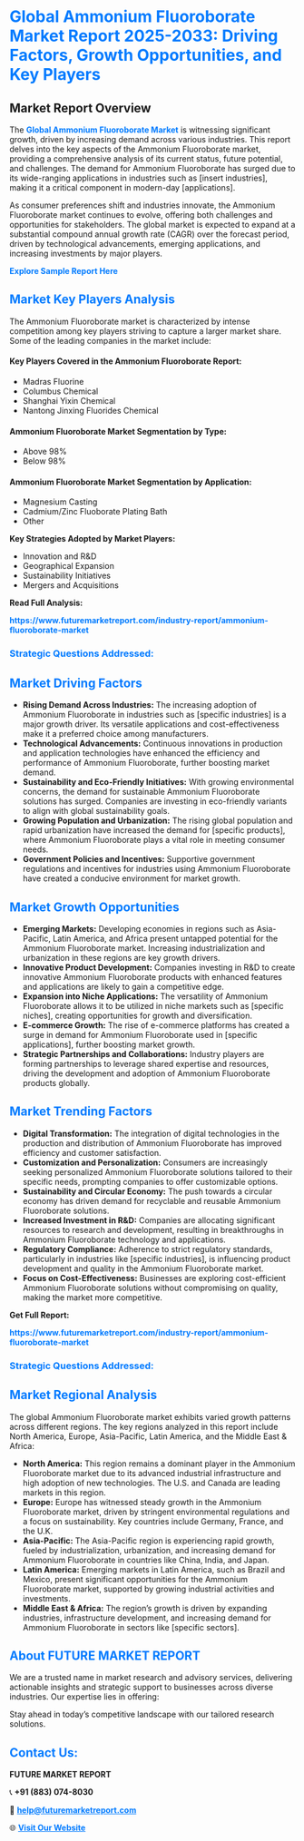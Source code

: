 <h1 style="color: #007BFF;">Global Ammonium Fluoroborate Market Report 2025-2033: Driving Factors, Growth Opportunities, and Key Players</h1>

<section id="overview">
<h2>Market Report Overview</h2>
<p>The <a href="https://www.futuremarketreport.com/industry-report/ammonium-fluoroborate-market" style="color: #007BFF; text-decoration: none;"><strong>Global Ammonium Fluoroborate Market</strong></a> is witnessing significant growth, driven by increasing demand across various industries. This report delves into the key aspects of the Ammonium Fluoroborate market, providing a comprehensive analysis of its current status, future potential, and challenges. The demand for Ammonium Fluoroborate has surged due to its wide-ranging applications in industries such as [insert industries], making it a critical component in modern-day [applications].</p>
<p>As consumer preferences shift and industries innovate, the Ammonium Fluoroborate market continues to evolve, offering both challenges and opportunities for stakeholders. The global market is expected to expand at a substantial compound annual growth rate (CAGR) over the forecast period, driven by technological advancements, emerging applications, and increasing investments by major players.</p>
</section>

<section id="overview">
<p><a href="https://www.futuremarketreport.com/request-sample/reportId=46912" style="color: #007BFF; text-decoration: none;"><strong>Explore Sample Report Here</strong></a></p>
</section>

<section id="key-players">
<h2 style="color: #007BFF;">Market Key Players Analysis</h2>
<p>The Ammonium Fluoroborate market is characterized by intense competition among key players striving to capture a larger market share. Some of the leading companies in the market include:</p>
<h4>Key Players Covered in the Ammonium Fluoroborate Report:</h4>
<ul><li>Madras Fluorine</li><li>Columbus Chemical</li><li>Shanghai Yixin Chemical</li><li>Nantong Jinxing Fluorides Chemical</li></ul>
<h4>Ammonium Fluoroborate Market Segmentation by Type:</h4>
<ul><li>Above 98%</li><li>Below 98%</li></ul>

<h4>Ammonium Fluoroborate Market Segmentation by Application:</h4>
<ul><li>Magnesium Casting</li><li>Cadmium/Zinc Fluoborate Plating Bath</li><li>Other</li></ul>
<p><strong>Key Strategies Adopted by Market Players:</strong></p>
<ul>
<li>Innovation and R&D</li>
<li>Geographical Expansion</li>
<li>Sustainability Initiatives</li>
<li>Mergers and Acquisitions</li>
</ul>
</section>

<section>
<p><strong>Read Full Analysis: </strong></p><a href="https://www.futuremarketreport.com/industry-report/ammonium-fluoroborate-market" style="color: #007BFF; text-decoration: none;"><strong>https://www.futuremarketreport.com/industry-report/ammonium-fluoroborate-market</strong></a>
<h3 style="color: #007BFF;">Strategic Questions Addressed:</h3>
</section>

<section id="driving-factors">
<h2 style="color: #007BFF;">Market Driving Factors</h2>
<ul>
<li><strong>Rising Demand Across Industries:</strong> The increasing adoption of Ammonium Fluoroborate in industries such as [specific industries] is a major growth driver. Its versatile applications and cost-effectiveness make it a preferred choice among manufacturers.</li>
<li><strong>Technological Advancements:</strong> Continuous innovations in production and application technologies have enhanced the efficiency and performance of Ammonium Fluoroborate, further boosting market demand.</li>
<li><strong>Sustainability and Eco-Friendly Initiatives:</strong> With growing environmental concerns, the demand for sustainable Ammonium Fluoroborate solutions has surged. Companies are investing in eco-friendly variants to align with global sustainability goals.</li>
<li><strong>Growing Population and Urbanization:</strong> The rising global population and rapid urbanization have increased the demand for [specific products], where Ammonium Fluoroborate plays a vital role in meeting consumer needs.</li>
<li><strong>Government Policies and Incentives:</strong> Supportive government regulations and incentives for industries using Ammonium Fluoroborate have created a conducive environment for market growth.</li>
</ul>
</section>

<section id="growth-opportunities">
<h2 style="color: #007BFF;">Market Growth Opportunities</h2>
<ul>
<li><strong>Emerging Markets:</strong> Developing economies in regions such as Asia-Pacific, Latin America, and Africa present untapped potential for the Ammonium Fluoroborate market. Increasing industrialization and urbanization in these regions are key growth drivers.</li>
<li><strong>Innovative Product Development:</strong> Companies investing in R&D to create innovative Ammonium Fluoroborate products with enhanced features and applications are likely to gain a competitive edge.</li>
<li><strong>Expansion into Niche Applications:</strong> The versatility of Ammonium Fluoroborate allows it to be utilized in niche markets such as [specific niches], creating opportunities for growth and diversification.</li>
<li><strong>E-commerce Growth:</strong> The rise of e-commerce platforms has created a surge in demand for Ammonium Fluoroborate used in [specific applications], further boosting market growth.</li>
<li><strong>Strategic Partnerships and Collaborations:</strong> Industry players are forming partnerships to leverage shared expertise and resources, driving the development and adoption of Ammonium Fluoroborate products globally.</li>
</ul>
</section>

<section id="trending-factors">
<h2 style="color: #007BFF;">Market Trending Factors</h2>
<ul>
<li><strong>Digital Transformation:</strong> The integration of digital technologies in the production and distribution of Ammonium Fluoroborate has improved efficiency and customer satisfaction.</li>
<li><strong>Customization and Personalization:</strong> Consumers are increasingly seeking personalized Ammonium Fluoroborate solutions tailored to their specific needs, prompting companies to offer customizable options.</li>
<li><strong>Sustainability and Circular Economy:</strong> The push towards a circular economy has driven demand for recyclable and reusable Ammonium Fluoroborate solutions.</li>
<li><strong>Increased Investment in R&D:</strong> Companies are allocating significant resources to research and development, resulting in breakthroughs in Ammonium Fluoroborate technology and applications.</li>
<li><strong>Regulatory Compliance:</strong> Adherence to strict regulatory standards, particularly in industries like [specific industries], is influencing product development and quality in the Ammonium Fluoroborate market.</li>
<li><strong>Focus on Cost-Effectiveness:</strong> Businesses are exploring cost-efficient Ammonium Fluoroborate solutions without compromising on quality, making the market more competitive.</li>
</ul>
</section>

<section>
<p><strong>Get Full Report: </strong></p><a href="https://www.futuremarketreport.com/industry-report/ammonium-fluoroborate-market" style="color: #007BFF; text-decoration: none;"><strong>https://www.futuremarketreport.com/industry-report/ammonium-fluoroborate-market</strong></a>
<h3 style="color: #007BFF;">Strategic Questions Addressed:</h3>
</section>


<section id="regional-analysis">
<h2 style="color: #007BFF;">Market Regional Analysis</h2>
<p>The global Ammonium Fluoroborate market exhibits varied growth patterns across different regions. The key regions analyzed in this report include North America, Europe, Asia-Pacific, Latin America, and the Middle East & Africa:</p>
<ul>
<li><strong>North America:</strong> This region remains a dominant player in the Ammonium Fluoroborate market due to its advanced industrial infrastructure and high adoption of new technologies. The U.S. and Canada are leading markets in this region.</li>
<li><strong>Europe:</strong> Europe has witnessed steady growth in the Ammonium Fluoroborate market, driven by stringent environmental regulations and a focus on sustainability. Key countries include Germany, France, and the U.K.</li>
<li><strong>Asia-Pacific:</strong> The Asia-Pacific region is experiencing rapid growth, fueled by industrialization, urbanization, and increasing demand for Ammonium Fluoroborate in countries like China, India, and Japan.</li>
<li><strong>Latin America:</strong> Emerging markets in Latin America, such as Brazil and Mexico, present significant opportunities for the Ammonium Fluoroborate market, supported by growing industrial activities and investments.</li>
<li><strong>Middle East & Africa:</strong> The region’s growth is driven by expanding industries, infrastructure development, and increasing demand for Ammonium Fluoroborate in sectors like [specific sectors].</li>
</ul>
</section>

<footer>
<h2 style="color: #007BFF;">About FUTURE MARKET REPORT</h2>
<p>We are a trusted name in market research and advisory services, delivering actionable insights and strategic support to businesses across diverse industries. Our expertise lies in offering:</p>

<p>Stay ahead in today’s competitive landscape with our tailored research solutions.</p>

<h2 style="color: #007BFF;">Contact Us:</h2>
<p><strong>FUTURE MARKET REPORT</strong></p>
<p>📞 <strong>+91 (883) 074-8030</strong></p>
<p>📧 <strong><a href="mailto:help@futuremarketreport.com" style="color: #007BFF;">help@futuremarketreport.com</a></strong></p>
<p>🌐 <strong><a href="https://www.futuremarketreport.com/" style="color: #007BFF;">Visit Our Website</a></strong></p>
</footer>